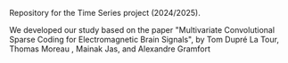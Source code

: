 Repository for the Time Series project (2024/2025).

We developed our study based on the paper "Multivariate Convolutional Sparse Coding for Electromagnetic Brain Signals", by Tom Dupré La Tour, Thomas Moreau , Mainak Jas, and Alexandre Gramfort
